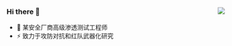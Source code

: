 ### Hi there 👋             <img align="right" src="https://github-readme-stats.vercel.app/api/top-langs/?username=wintrysec&show_icons=true&theme=radical&exclude_repo=wintrysec.github.io,ChaVuln">

- 🔭 某安全厂商高级渗透测试工程师      
- ⚡ 致力于攻防对抗和红队武器化研究
